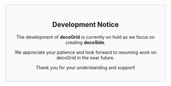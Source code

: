 <div style="text-align: center; padding: 20px; background-color: #f8f9fa; border: 1px solid #ccc;">
  <h2>Development Notice</h2>
  <p>The development of <strong>decoGrid</strong> is currently on hold as we focus on creating <strong>decoSide</strong>.</p>
  <p>We appreciate your patience and look forward to resuming work on decoGrid in the near future.</p>
  <p>Thank you for your understanding and support!</p>
</div>
